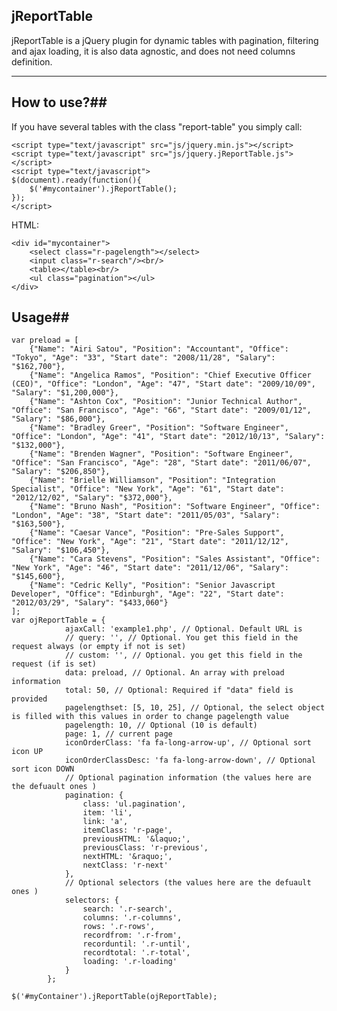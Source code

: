## jReportTable ##
jReportTable is a jQuery plugin for dynamic tables with pagination, filtering and ajax loading, it is also data agnostic, and does not need columns definition.

----------

## How to use?##
If you have several tables with the class "report-table" you simply call:

	<script type="text/javascript" src="js/jquery.min.js"></script>
	<script type="text/javascript" src="js/jquery.jReportTable.js"></script>
	<script type="text/javascript">
	$(document).ready(function(){
		$('#mycontainer').jReportTable();
	});
    </script>

HTML:

    <div id="mycontainer">
	    <select class="r-pagelength"></select>
	    <input class="r-search"/><br/>
		<table></table><br/>
		<ul class="pagination"></ul>
	</div>

## Usage##
    var preload = [
    	{"Name": "Airi Satou", "Position": "Accountant", "Office": "Tokyo", "Age": "33", "Start date": "2008/11/28", "Salary": "$162,700"},
    	{"Name": "Angelica Ramos", "Position": "Chief Executive Officer (CEO)", "Office": "London", "Age": "47", "Start date": "2009/10/09", "Salary": "$1,200,000"},
    	{"Name": "Ashton Cox", "Position": "Junior Technical Author", "Office": "San Francisco", "Age": "66", "Start date": "2009/01/12", "Salary": "$86,000"},
    	{"Name": "Bradley Greer", "Position": "Software Engineer", "Office": "London", "Age": "41", "Start date": "2012/10/13", "Salary": "$132,000"},
    	{"Name": "Brenden Wagner", "Position": "Software Engineer", "Office": "San Francisco", "Age": "28", "Start date": "2011/06/07", "Salary": "$206,850"},
    	{"Name": "Brielle Williamson", "Position": "Integration Specialist", "Office": "New York", "Age": "61", "Start date": "2012/12/02", "Salary": "$372,000"},
    	{"Name": "Bruno Nash", "Position": "Software Engineer", "Office": "London", "Age": "38", "Start date": "2011/05/03", "Salary": "$163,500"},
    	{"Name": "Caesar Vance", "Position": "Pre-Sales Support", "Office": "New York", "Age": "21", "Start date": "2011/12/12", "Salary": "$106,450"},
    	{"Name": "Cara Stevens", "Position": "Sales Assistant", "Office": "New York", "Age": "46", "Start date": "2011/12/06", "Salary": "$145,600"},
    	{"Name": "Cedric Kelly", "Position": "Senior Javascript Developer", "Office": "Edinburgh", "Age": "22", "Start date": "2012/03/29", "Salary": "$433,060"}
    ];
    var ojReportTable = {
    	        ajaxCall: 'example1.php', // Optional. Default URL is
    	        // query: '', // Optional. You get this field in the request always (or empty if not is set)
    	        // custom: '', // Optional. you get this field in the request (if is set)
    	        data: preload, // Optional. An array with preload information
    	        total: 50, // Optional: Required if "data" field is provided
    	        pagelengthset: [5, 10, 25], // Optional, the select object is filled with this values in order to change pagelength value
    	        pagelength: 10, // Optional (10 is default)
    	        page: 1, // current page
    	        iconOrderClass: 'fa fa-long-arrow-up', // Optional sort icon UP
    	        iconOrderClassDesc: 'fa fa-long-arrow-down', // Optional sort icon DOWN
    	        // Optional pagination information (the values here are the defuault ones )
    	        pagination: {
    	        	class: 'ul.pagination',
    	        	item: 'li',
    	        	link: 'a',
    	        	itemClass: 'r-page',
    				previousHTML: '&laquo;',
    	        	previousClass: 'r-previous',
    				nextHTML: '&raquo;',
    	        	nextClass: 'r-next'
    	        },
    	        // Optional selectors (the values here are the defuault ones )
    	        selectors: {
    	        	search: '.r-search',
    	        	columns: '.r-columns',
    	        	rows: '.r-rows',
    	        	recordfrom: '.r-from',
    	        	recorduntil: '.r-until',
    	        	recordtotal: '.r-total',
    	        	loading: '.r-loading'
    	        }
            };
    
    $('#myContainer').jReportTable(ojReportTable);